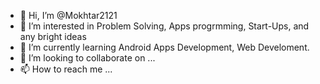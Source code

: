 - 👋 Hi, I’m @Mokhtar2121
- 👀 I’m interested in Problem Solving, Apps progrmming, Start-Ups, and any bright ideas
- 🌱 I’m currently learning Android Apps Development, Web Develoment. 
- 💞️ I’m looking to collaborate on ...
- 📫 How to reach me ...

<!---
Mokhtar2121/Mokhtar2121 is a ✨ special ✨ repository because its `README.md` (this file) appears on your GitHub profile.
You can click the Preview link to take a look at your changes.
--->
